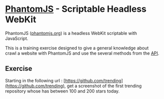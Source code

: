# [PhantomJS](http://phantomjs.org) - Scriptable Headless WebKit

PhantomJS ([phantomjs.org](http://phantomjs.org)) is a headless WebKit scriptable with JavaScript.

This is a training exercise designed to give a general knowledge about crawl a website with PhantomJS and use the several methods from the [API](http://phantomjs.org/api/).

## Exercise

Starting in the following url : [https://github.com/trending](https://github.com/trending), get a screenshot of the first trending repository whose has between 100 and 200 stars today.
